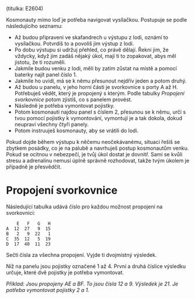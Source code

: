 (titulka: E2604)

Kosmonauty mimo loď je potřeba navigovat vysílačkou. Postupuje se podle následujícího seznamu:

- Až budou připraveni ve skafandrech u výstupu z lodi, oznámí to vysílačkou. Potvrdíš to a povolíš jim výstup z lodi.
- Po dobu výstupu si udržuj přehled, co právě dělají. Řekni jim, že vždycky, když jim zadáš nějaký úkol, mají ti to zopakovat, abys měl jistotu, že ti rozuměli.
- Jakmile budou venku z lodi, měli by zatím zůstat na místě a pomocí baterky najít panel číslo 1.
- Jakmile ho uvidí, má se k němu přesunout nejdřív jeden a potom druhý.
- Až budou u panelu, v jeho horní části je svorkovnice s porty A až H. Potřebuješ vědět, který je propojený s kterým. Podle tabulky _Propojení svorkovnice_ potom zjistíš, co s panelem provést.
- Následně je potřeba vymontovat pojistky. <!-- TODO možná střídat šroubky, aby to šlo pomaleji. Vyzkoušet -->
- Potom kosmonauti najdou panel s číslem 2, přesunou se k němu, určí s tvou pomocí pojistky k vymontování, vymontují je a tak dokola, dokud neupraví všechny čtyři panely.
- Potom instruuješ kosmonauty, aby se vrátili do lodi.

Pokud dojde během výstupu k něčemu neočekávanému, situaci řešíš se zbytkem posádky, co je na palubě a navrhuješ postup kosmonautům venku. Pokud se ocitnou v nebezpečí, je tvůj úkol dostat je dovnitř. Sami se kvůli stresu a adrenalinu nemusí úplně správně rozhodovat, takže tvým úkolem je případně je přesvědčit.

# Propojení svorkovnice

Následující tabulka udává číslo pro každou možnost propojení na svorkovnici:

        E   F   G   H
    A  12  27   9  15
    B   2   9  22   1
    C  35  12   5  19
    D  17  40  11  23

Sečti čísla za všechna propojení. Vyjde ti dvojmístný výsledek.

Níž na panelu jsou pojistky označené 1 až 4. První a druhá číslice výsledku určuje, které dvě pojistky je potřeba vymontovat.

_Příklad: Jsou propojeny AE a BF. To jsou čísla 12 a 9. Výsledek je 21. Je potřeba vymontovat pojistky 2 a 1._
